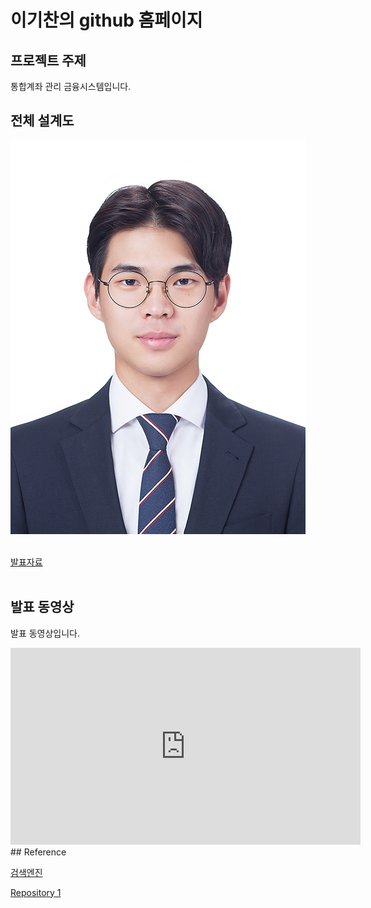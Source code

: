 # 이기찬의 github 홈페이지​

## 프로젝트 주제​

통합계좌 관리 금융시스템입니다.​

## 전체 설계도​

<img src="2160340102_이기찬.jpg.jpg"/><br> ​

[발표자료](/project.pptx)<br>​

## 발표 동영상​

발표 동영상입니다.​
<iframe width="560" height="315" src="https://www.youtube.com/LTKW78rUizM/" frameborder="0" allowfullscreen></iframe>
## Reference​

[검색엔진](https://naver.com)​

[Repository 1](https://{github-id}.github.io/{repository-name}) 
